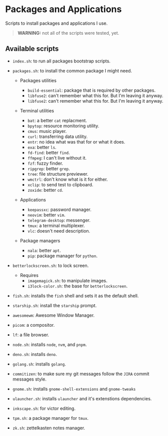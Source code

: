# Packages and Applications

Scripts to install packages and applications I use.

> **WARNING:** not all of the scripts were tested, yet.

## Available scripts

- `index.sh`: to run all packages bootstrap scripts.

- `packages.sh`: to install the common package I might need.

  - Packages utilities
    - `build-essential`: package that is required by other packages.
    - `libfuse2`: can't remember what this for. But I'm leaving it anyway.
    - `libfuse2`: can't remember what this for. But I'm leaving it anyway.

  - Terminal utilities
    - `bat`: a better `cat` replacment.
    - `bpytop`: resource monitoring utility.
    - `cmus`: music player.
    - `curl`: transferring data utility.
    - `entr`: no idea what was that for or what it does.
    - `exa`: better `ls`.
    - `fd-find`: better `find`.
    - `ffmpeg`: I can't live without it.
    - `fzf`: fuzzy finder.
    - `ripgrep`: better `grep`.
    - `tree`: file structure previewer.
    - `wmctrl`: don't know what is it for either.
    - `xclip`: to send test to clipboard.
    - `zoxide`: better `cd`.

  - Applications
    - `keepassxc`: password manager.
    - `neovim`: better `vim`.
    - `telegram-desktop`: messenger.
    - `tmux`: a terminal multiplexer.
    - `vlc`: doesn't need description.

  - Package managers
    - `nala`: better `apt`.
    - `pip`: package manager for `python`.

- `betterlockscreen.sh`: to lock screen.

  - Requires
    - `imagemagick.sh`: to manipulate images.
    - `i3lock-color.sh`: the base for `betterlockscreen`.

- `fish.sh`: installs the `fish` shell and sets it as the default shell.
- `starship.sh`: install the `starship` prompt.

- `awesomewm`: Awesome Window Manager.
- `picom`: a compositor.

- `lf`: a file browser.

- `node.sh`: installs `node`, `nvm`, and `pnpm`.
- `deno.sh`: installs `deno`.
- `golang.sh`: installs `golang`.

- `commitizen`: to make sure my git messages follow the `JIRA` commit messages
  style.

- `gnome.sh`: installs `gnome-shell-extensions` and `gnome-tweaks`
- `ulauncher.sh`: installs `ulauncher` and it's extenstions dependencies.

- `inkscape.sh`: for victor editing.

- `tpm.sh`: a package manager for `tmux`.

- `zk.sh`: zettelkasten notes manager.
